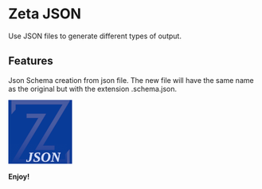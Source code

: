 # Zeta JSON

Use JSON files to generate different types of output.

## Features

Json Schema creation from json file. The new file will have the same name as the original but with the extension .schema.json.


![feature X](images/zeta-vscode-json.png)


**Enjoy!**
